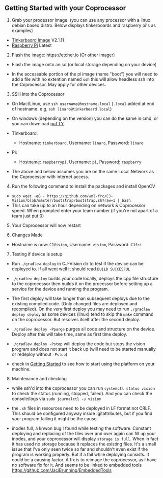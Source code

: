 ## Getting Started with your Coprocessor

1. Grab your processor image. (you can use any processor with a linux debian based distro. Below displays tinkerboards and raspberry pi's as examples)

- [Tinkerbaord Image](https://dlcdnets.asus.com/pub/ASUS/mb/Embedded_IPC/TinkerBoard_S/Tinker_Board-Debian-Stretch-V2.1.11-20200310.zip) V2.1.11
- [Raspberry Pi](https://downloads.raspberrypi.org/raspios_lite_armhf_latest) Latest

2. Flash the image: https://etcher.io (Or other imager)

- Flash the image onto an sd (or local storage depending on your device)

- In the accessable portion of the pi image (name "boot") you will need to add a file with no extention 
named `ssh` this will allow headless ssh into the Coprocessor. May apply for other devices.

3. SSH into the Coprocessor
- On Mac/Linux, use `ssh username@hostname.local` (`.local` added at end of hostname. e.g, `ssh linaro@tinkerboard.local`)
- On windows (depending on the version) you can do the same in cmd, or you can download [puTTY](https://the.earth.li/~sgtatham/putty/latest/w64/putty-64bit-0.74-installer.msi)

- Tinkerboard:
  - Hostname: `tinkerboard`, Username: `linaro`, Password: `linaro`
- Pi:
  - Hostname: `raspberrypi`, Username: `pi`, Password: `raspberry`

- The above and below assumes you are on the same Local Network as the Coprocessor with internet access.

4. Run the following command to install the packages and install OpenCV
- `sudo wget -qO - https://github.com/wml-frc/CJ-Vision/blob/master/bootstrap/bootstrap.sh?raw=1 | bash`
- This can take up to an hour depending on network & Coprocessor speed. When prompted enter your team number (if you're not apart of a team just put 0)

5. Your Coprocessor will now restart

6. Changes Made
- Hostname is now: `CJVision`, Username: `vision`, Password: `CJfrc`

7. Testing if device is setup

- Run `./gradlew deploy` in CJ-Vision dir to test if the device can be deployed to. If all went well it should read `BUILD SUCCESFUL`

- `./gradlew deploy` builds your code locally, deploys the cpp file structure to the coprocessor then builds it on the processor before setting up a service for the device and running the program.

- The first deploy will take longer than subsequent deploys due to the existing compiled code. (Only changed files are deployed and recompiled). On the very first deploy you may need to run `./gradlew deploy deploy` as some devices (linux) tend to skip the `make` command on the coprocessor. But resolves itself after the second deploy.

- `./gradlew deploy -Ppurge` purges all code and structure on the device. Deploy after this will take time, same as first time deploy.

- `./gradlew deploy -Pstop` will deploy the code but stops the vision program and does not start it back up (will need to be started manually or redeploy without `-Pstop`)

- check in [Getting Started](gettingStarted.md) to see how to start using the platform on your machine.

8. Maintenance and checking
- while ssh'd into the coprocessor you can run `systemctl status vision` to check the status (running, stopped, failed). And you can check the console/logs via `sudo journalctl -u vision`

- the `.sh` files in resources need to be deployed in LF format not CRLF. This should be configured anyway inside .gitattributes, but if you find your program failing it might be the cause.

- inodes full, a knwon bug I found while testing the software. Constant deploying and replacing of the files over and over again can fill up your inodes, and your coprocessor will display `storage is full`. When in fact it has used no storage because it replaces the existing files. It's a small issue that I've only seen twice so far and shouldn't even exist if the program is working properly. But if a fail while deploying consists. It could be a causing factor. A fix is to reimage the coprocessor, as I have no software fix for it. And seems to be linked to embedded tools https://github.com/JaciBrunning/EmbeddedTools